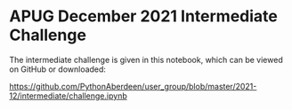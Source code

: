 # APUG December 2021 Intermediate Challenge

The intermediate challenge is given in this notebook, which can be viewed on GitHub or downloaded:

https://github.com/PythonAberdeen/user_group/blob/master/2021-12/intermediate/challenge.ipynb
